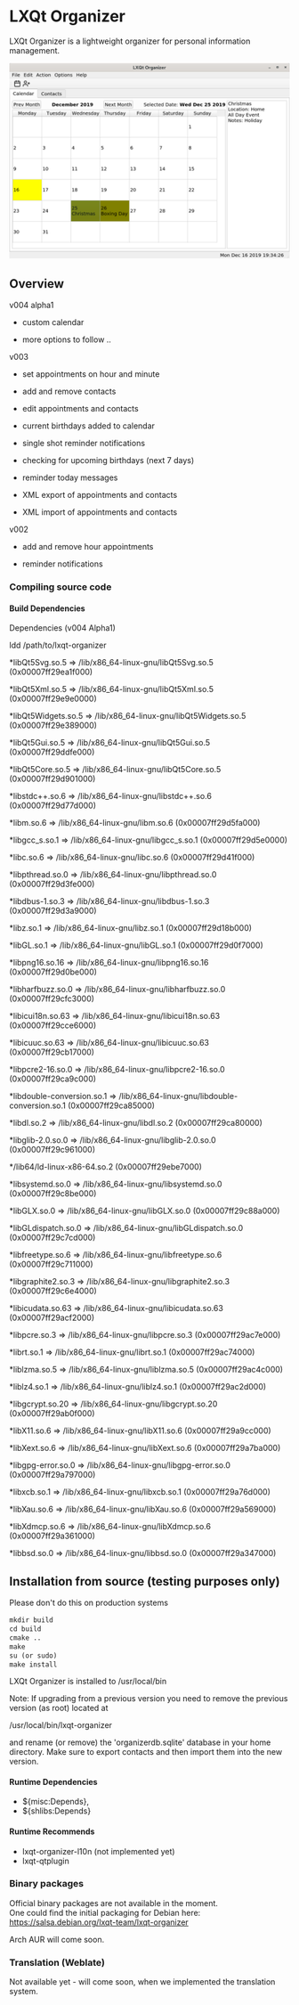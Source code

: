 # LXQt Organizer
LXQt Organizer is a lightweight organizer for personal information management.

![](lxqt-organizer-v004.png)

## Overview

v004 alpha1

* custom calendar

* more options to follow ..

v003 

* set appointments on hour and minute

* add and remove contacts

* edit appointments and contacts

* current birthdays added to calendar

* single shot reminder notifications

* checking for upcoming birthdays (next 7 days)

* reminder today messages

* XML export of appointments and contacts

* XML import of appointments and contacts

v002

* add and remove hour appointments

* reminder notifications



### Compiling source code
#### Build Dependencies

Dependencies (v004 Alpha1)

ldd /path/to/lxqt-organizer

*libQt5Svg.so.5 => /lib/x86_64-linux-gnu/libQt5Svg.so.5 (0x00007ff29ea1f000)

*libQt5Xml.so.5 => /lib/x86_64-linux-gnu/libQt5Xml.so.5 (0x00007ff29e9e0000)

*libQt5Widgets.so.5 => /lib/x86_64-linux-gnu/libQt5Widgets.so.5 (0x00007ff29e389000)

*libQt5Gui.so.5 => /lib/x86_64-linux-gnu/libQt5Gui.so.5 (0x00007ff29ddfe000)

*libQt5Core.so.5 => /lib/x86_64-linux-gnu/libQt5Core.so.5 (0x00007ff29d901000)

*libstdc++.so.6 => /lib/x86_64-linux-gnu/libstdc++.so.6 (0x00007ff29d77d000)

*libm.so.6 => /lib/x86_64-linux-gnu/libm.so.6 (0x00007ff29d5fa000)

*libgcc_s.so.1 => /lib/x86_64-linux-gnu/libgcc_s.so.1 (0x00007ff29d5e0000)

*libc.so.6 => /lib/x86_64-linux-gnu/libc.so.6 (0x00007ff29d41f000)

*libpthread.so.0 => /lib/x86_64-linux-gnu/libpthread.so.0 (0x00007ff29d3fe000)

*libdbus-1.so.3 => /lib/x86_64-linux-gnu/libdbus-1.so.3 (0x00007ff29d3a9000)

*libz.so.1 => /lib/x86_64-linux-gnu/libz.so.1 (0x00007ff29d18b000)

*libGL.so.1 => /lib/x86_64-linux-gnu/libGL.so.1 (0x00007ff29d0f7000)

*libpng16.so.16 => /lib/x86_64-linux-gnu/libpng16.so.16 (0x00007ff29d0be000)

*libharfbuzz.so.0 => /lib/x86_64-linux-gnu/libharfbuzz.so.0 (0x00007ff29cfc3000)

*libicui18n.so.63 => /lib/x86_64-linux-gnu/libicui18n.so.63 (0x00007ff29cce6000)

*libicuuc.so.63 => /lib/x86_64-linux-gnu/libicuuc.so.63 (0x00007ff29cb17000)

*libpcre2-16.so.0 => /lib/x86_64-linux-gnu/libpcre2-16.so.0 (0x00007ff29ca9c000)

*libdouble-conversion.so.1 => /lib/x86_64-linux-gnu/libdouble-conversion.so.1 (0x00007ff29ca85000)

*libdl.so.2 => /lib/x86_64-linux-gnu/libdl.so.2 (0x00007ff29ca80000)

*libglib-2.0.so.0 => /lib/x86_64-linux-gnu/libglib-2.0.so.0 (0x00007ff29c961000)

*/lib64/ld-linux-x86-64.so.2 (0x00007ff29ebe7000)

*libsystemd.so.0 => /lib/x86_64-linux-gnu/libsystemd.so.0 (0x00007ff29c8be000)

*libGLX.so.0 => /lib/x86_64-linux-gnu/libGLX.so.0 (0x00007ff29c88a000)

*libGLdispatch.so.0 => /lib/x86_64-linux-gnu/libGLdispatch.so.0 (0x00007ff29c7cd000)

*libfreetype.so.6 => /lib/x86_64-linux-gnu/libfreetype.so.6 (0x00007ff29c711000)

*libgraphite2.so.3 => /lib/x86_64-linux-gnu/libgraphite2.so.3 (0x00007ff29c6e4000)

*libicudata.so.63 => /lib/x86_64-linux-gnu/libicudata.so.63 (0x00007ff29acf2000)

*libpcre.so.3 => /lib/x86_64-linux-gnu/libpcre.so.3 (0x00007ff29ac7e000)

*librt.so.1 => /lib/x86_64-linux-gnu/librt.so.1 (0x00007ff29ac74000)

*liblzma.so.5 => /lib/x86_64-linux-gnu/liblzma.so.5 (0x00007ff29ac4c000)

*liblz4.so.1 => /lib/x86_64-linux-gnu/liblz4.so.1 (0x00007ff29ac2d000)

*libgcrypt.so.20 => /lib/x86_64-linux-gnu/libgcrypt.so.20 (0x00007ff29ab0f000)

*libX11.so.6 => /lib/x86_64-linux-gnu/libX11.so.6 (0x00007ff29a9cc000)

*libXext.so.6 => /lib/x86_64-linux-gnu/libXext.so.6 (0x00007ff29a7ba000)

*libgpg-error.so.0 => /lib/x86_64-linux-gnu/libgpg-error.so.0 (0x00007ff29a797000)

*libxcb.so.1 => /lib/x86_64-linux-gnu/libxcb.so.1 (0x00007ff29a76d000)

*libXau.so.6 => /lib/x86_64-linux-gnu/libXau.so.6 (0x00007ff29a569000)

*libXdmcp.so.6 => /lib/x86_64-linux-gnu/libXdmcp.so.6 (0x00007ff29a361000)

*libbsd.so.0 => /lib/x86_64-linux-gnu/libbsd.so.0 (0x00007ff29a347000)


## Installation from source (testing purposes only)
Please don't do this on production systems

```
mkdir build  
cd build  
cmake ..
make
su (or sudo)
make install
```

LXQt Organizer is installed to /usr/local/bin

Note: If upgrading from a previous version you need to remove the previous version (as root) located at

/usr/local/bin/lxqt-organizer

and rename (or remove) the 'organizerdb.sqlite' database in your home directory. Make sure to export contacts and then import them into the new version.


#### Runtime Dependencies
* ${misc:Depends},
* ${shlibs:Depends}

#### Runtime Recommends
* lxqt-organizer-l10n (not implemented yet)
* lxqt-qtplugin

### Binary packages

Official binary packages are not available in the moment.  
One could find the initial packaging for Debian here:  
https://salsa.debian.org/lxqt-team/lxqt-organizer

Arch AUR will come soon.


### Translation (Weblate)
Not available yet - will come soon, when we implemented the translation system.
